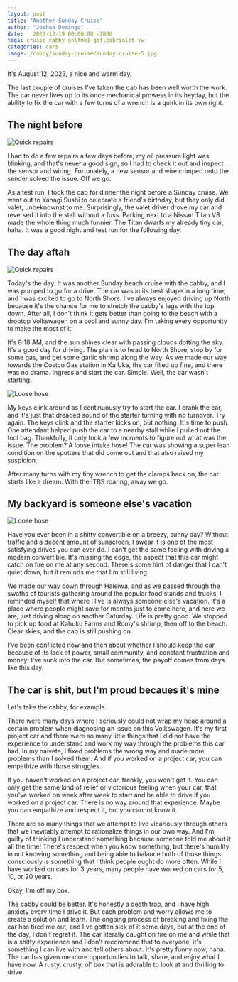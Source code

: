 ```yaml
---
layout: post
title: "Another Sunday Cruise"
author: "Joshua Domingo"
date:   2023-12-19 00:00:00 -1000
tags: cruise cabby golfmk1 goflcabriolet vw 
categories: cars
image: /cabby/sunday-cruise/sunday-cruise-5.jpg
---
```

It's August 12, 2023, a nice and warm day.

The last couple of cruises I've taken the cab has been well worth the work. The car never lives up to its once mechanical prowess in its heyday, but the ability to fix the car with a few turns of a wrench is a quirk in its own right.

## **The night before**
![Quick repairs](https://www.sudoyashi.com/assets/img/cabby/sunday-cruise/sunday-cruise-8.jpg)

I had to do a few repairs a few days before; my oil pressure light was blinking, and that's never a good sign, so I had to check it out and inspect the sensor and wiring. Fortunately, a new sensor and wire crimped onto the sender solved the issue. Off we go.

As a test run, I took the cab for dinner the night before a Sunday cruise. We went out to Yanagi Sushi to celebrate a friend's birthday, but they only did valet, unbeknownst to me. Surprisingly, the valet driver drove my car and reversed it into the stall without a fuss. Parking next to a Nissan Titan V8 made the whole thing much funnier. The Titan dwarfs my already tiny car, haha. It was a good night and test run for the following day.

## **The day aftah**

![Quick repairs](https://www.sudoyashi.com/assets/img/cabby/sunday-cruise/sunday-cruise-7.jpg)

Today's the day. It was another Sunday beach cruise with the cabby, and I was pumped to go for a drive. The car was in its best shape in a long time, and I was excited to go to North Shore. I've always enjoyed driving up North because it's the chance for me to stretch the cabby's legs with the top down. After all, I don't think it gets better than going to the beach with a droptop Volkswagen on a cool and sunny day. I'm taking every opportunity to make the most of it.

It's 8:18 AM, and the sun shines clear with passing clouds dotting the sky. It's a good day for driving. The plan is to head to North Shore, stop by for some gas, and get some garlic shrimp along the way. As we made our way towards the Costco Gas station in Ka Uka, the car filled up fine, and there was no drama. Ingress and start the car. Simple. Well, the car wasn't starting.

![Loose hose](https://www.sudoyashi.com/assets/img/cabby/sunday-cruise/sunday-cruise-1.jpg)

My keys clink around as I continuously try to start the car. I crank the car, and it's just that dreaded sound of the starter turning with no turnover. Try again. The keys clink and the starter kicks on, but nothing. It's time to push. One attendant helped push the car to a nearby stall while I pulled out the tool bag. Thankfully, it only took a few moments to figure out what was the issue. The problem? A loose intake hose! The car was showing a super lean condition on the sputters that did come out and that also raised my suspicion.

After many turns with my tiny wrench to get the clamps back on, the car starts like a dream. With the ITBS roaring, away we go.

## **My backyard is someone else's vacation**

![Loose hose](https://www.sudoyashi.com/assets/img/cabby/sunday-cruise/sunday-cruise-4.jpg)

Have you ever been in a shitty convertible on a breezy, sunny day? Without traffic and a decent amount of sunscreen, I swear it is one of the most satisfying drives you can ever do. I can't get the same feeling with driving a modern convertible. It's missing the edge, the aspect that this car might catch on fire on me at any second. There's some hint of danger that I can't quiet down, but it reminds me that I'm still living.

We made our way down through Haleiwa, and as we passed through the swaths of tourists gathering around the popular food stands and trucks, I reminded myself that where I live is always someone else's vacation. It's a place where people might save for months just to come here, and here we are, just driving along on another Saturday. Life is pretty good. We stopped to pick up food at Kahuku Farms and Romy's shrimp, then off to the beach. Clear skies, and the cab is still pushing on.

I've been conflicted now and then about whether I should keep the car because of its lack of power, small community, and constant frustration and money; I've sunk into the car. But sometimes, the payoff comes from days like this day.

## **The car is shit, but I'm proud becaues it's mine**

Let's take the cabby, for example.

There were many days where I seriously could not wrap my head around a certain problem when diagnosing an issue on this Volkswagen. It's my first project car and there were so many little things that I did not have the experience to understand and work my way through the problems this car had. In my naivete, I fixed problems the wrong way and made more problems than I solved them. And if you worked on a project car, you can empathize with those struggles.

If you haven't worked on a project car, frankly, you won't get it. You can only get the same kind of relief or victorious feeling when your car, that you've worked on week after week to start and be able to drive if you worked on a project car. There is no way around that experience. Maybe you can empathize and respect it, but you cannot know it.

There are so many things that we attempt to live vicariously through others that we inevitably attempt to rationalize things in our own way. And I'm guilty of thinking I understand something because someone told me about it all the time! There's respect when you know something, but there's humility in not knowing something and being able to balance both of those things consciously is something that I think people ought do more often. While I have worked on cars for 3 years, many people have worked on cars for 5, 10, or 20 years.

Okay, I'm off my box.

The cabby could be better. It's honestly a death trap, and I have high anxiety every time I drive it. But each problem and worry allows me to create a solution and learn. The ongoing process of breaking and fixing the car has tired me out, and I've gotten sick of it some days, but at the end of the day, I don't regret it. The car literally caught on fire on me and while that is a shitty experience and I don't recommend that to everyone, it's something I can live with and tell others about. It's pretty funny now, haha. The car has given me more opportunities to talk, share, and enjoy what I have now. A rusty, crusty, ol' box that is adorable to look at and thrilling to drive.